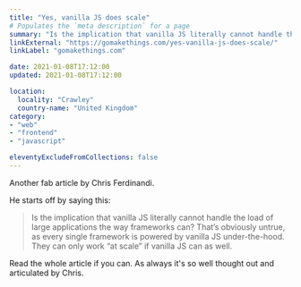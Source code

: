 ```yaml
---
title: "Yes, vanilla JS does scale"
# Populates the `meta description` for a page
summary: "Is the implication that vanilla JS literally cannot handle the load of large applications the way frameworks can?"
linkExternal: "https://gomakethings.com/yes-vanilla-js-does-scale/"
linkLabel: "gomakethings.com"

date: 2021-01-08T17:12:00
updated: 2021-01-08T17:12:00

location:
  locality: "Crawley"
  country-name: "United Kingdom"
category:
- "web"
- "frontend"
- "javascript"

eleventyExcludeFromCollections: false
---
```


Another fab article by Chris Ferdinandi.

He starts off by saying this:

> Is the implication that vanilla JS literally cannot handle the load of large applications the way frameworks can? That’s obviously untrue, as every single framework is powered by vanilla JS under-the-hood. They can only work “at scale” if vanilla JS can as well.

Read the whole article if you can. As always it's so well thought out and articulated by Chris.




